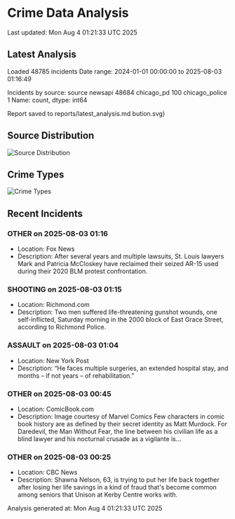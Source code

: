# Crime Data Analysis
Last updated: Mon Aug  4 01:21:33 UTC 2025

## Latest Analysis

Loaded 48785 incidents
Date range: 2024-01-01 00:00:00 to 2025-08-03 01:16:49

Incidents by source:
source
newsapi           48684
chicago_pd          100
chicago_police        1
Name: count, dtype: int64

Report saved to reports/latest_analysis.md
bution.svg)

## Source Distribution
![Source Distribution](images/source_distribution.svg)

## Crime Types
![Crime Types](images/crime_types.svg)

## Recent Incidents

### OTHER on 2025-08-03 01:16
- Location: Fox News
- Description: After several years and multiple lawsuits, St. Louis lawyers Mark and Patricia McCloskey have reclaimed their seized AR-15 used during their 2020 BLM protest confrontation.


### SHOOTING on 2025-08-03 01:15
- Location: Richmond.com
- Description: Two men suffered life-threatening gunshot wounds, one self-inflicted, Saturday morning in the 2000 block of East Grace Street, according to Richmond Police.


### ASSAULT on 2025-08-03 01:04
- Location: New York Post
- Description: “He faces multiple surgeries, an extended hospital stay, and months – if not years – of rehabilitation.”


### OTHER on 2025-08-03 00:45
- Location: ComicBook.com
- Description: Image courtesy of Marvel Comics
Few characters in comic book history are as defined by their secret identity as Matt Murdock. For Daredevil, the Man Without Fear, the line between his civilian life as a blind lawyer and his nocturnal crusade as a vigilante is…


### OTHER on 2025-08-03 00:25
- Location: CBC News
- Description: Shawna Nelson, 63, is trying to put her life back together after losing her life savings in a kind of fraud that's become common among seniors that Unison at Kerby Centre works with.

Analysis generated at: Mon Aug  4 01:21:33 UTC 2025
